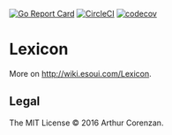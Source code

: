 [![Go Report Card](https://goreportcard.com/badge/github.com/esoui/lexicon)](https://goreportcard.com/report/github.com/esoui/lexicon)
[![CircleCI](https://circleci.com/gh/esoui/lexicon/tree/master.svg?style=shield)](https://circleci.com/gh/esoui/lexicon/tree/master)
[![codecov](https://codecov.io/gh/esoui/lexicon/branch/master/graph/badge.svg)](https://codecov.io/gh/esoui/lexicon)

# Lexicon

More on http://wiki.esoui.com/Lexicon.

## Legal

The MIT License © 2016 Arthur Corenzan.
